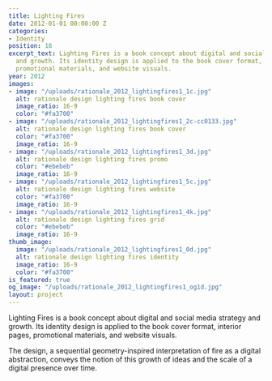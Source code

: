 ```yaml
---
title: Lighting Fires
date: 2012-01-01 00:00:00 Z
categories:
- Identity
position: 18
excerpt_text: Lighting Fires is a book concept about digital and social media strategy
  and growth. Its identity design is applied to the book cover format, interior pages,
  promotional materials, and website visuals.
year: 2012
images:
- image: "/uploads/rationale_2012_lightingfires1_1c.jpg"
  alt: rationale design lighting fires book cover
  image_ratio: 16-9
  color: "#fa3700"
- image: "/uploads/rationale_2012_lightingfires1_2c-cc0133.jpg"
  alt: rationale design lighting fires book cover
  color: "#fa3700"
  image_ratio: 16-9
- image: "/uploads/rationale_2012_lightingfires1_3d.jpg"
  alt: rationale design lighting fires promo
  color: "#ebebeb"
  image_ratio: 16-9
- image: "/uploads/rationale_2012_lightingfires1_5c.jpg"
  alt: rationale design lighting fires website
  color: "#fa3700"
  image_ratio: 16-9
- image: "/uploads/rationale_2012_lightingfires1_4k.jpg"
  alt: rationale design lighting fires grid
  color: "#ebebeb"
  image_ratio: 16-9
thumb_image:
  image: "/uploads/rationale_2012_lightingfires1_0d.jpg"
  alt: rationale design lighting fires identity
  image_ratio: 16-9
  color: "#fa3700"
is_featured: true
og_image: "/uploads/rationale_2012_lightingfires1_og1d.jpg"
layout: project
---
```


Lighting Fires is a book concept about digital and social media strategy and growth. Its identity design is applied to the book cover format, interior pages, promotional materials, and website visuals.

The design, a sequential geometry-inspired interpretation of fire as a digital abstraction, conveys the notion of this growth of ideas and the scale of a digital presence over time.